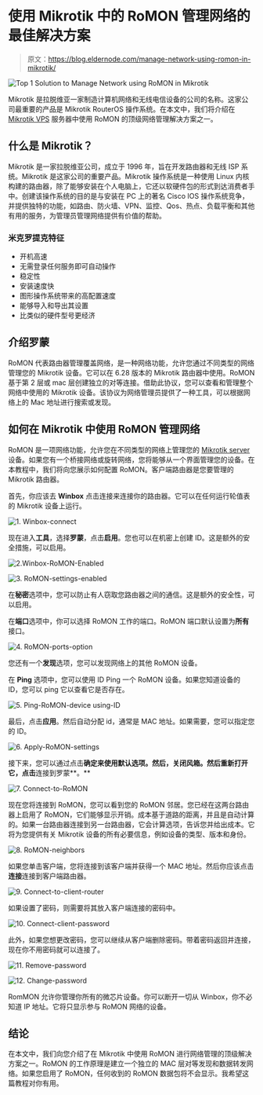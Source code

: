 # 使用 Mikrotik 中的 RoMON 管理网络的最佳解决方案

> 原文：<https://blog.eldernode.com/manage-network-using-romon-in-mikrotik/>

![Top 1 Solution to Manage Network using RoMON in Mikrotik](img/e25163384b37ff7f396b61cb6c54ec32.png)

Mikrotik 是拉脱维亚一家制造计算机网络和无线电信设备的公司的名称。这家公司最重要的产品是 Mikrotik RouterOS 操作系统。在本文中，我们将介绍在 [Mikrotik VPS](https://eldernode.com/mikrotik-vps-server/) 服务器中使用 RoMON 的顶级网络管理解决方案之一。

## **什么是 Mikrotik？**

Mikrotik 是一家拉脱维亚公司，成立于 1996 年，旨在开发路由器和无线 ISP 系统。Mikrotik 是这家公司的重要产品。Mikrotik 操作系统是一种使用 Linux 内核构建的路由器，除了能够安装在个人电脑上，它还以软硬件包的形式到达消费者手中。创建该操作系统的目的是与安装在 PC 上的著名 Cisco IOS 操作系统竞争，并提供独特的功能，如路由、防火墙、VPN、监控、Qos、热点、负载平衡和其他有用的服务，为管理员管理网络提供有价值的帮助。

### **米克罗提克特征**

*   开机高速
*   无需登录任何服务即可自动操作
*   稳定性
*   安装速度快
*   图形操作系统带来的高配置速度
*   能够导入和导出其设置
*   比类似的硬件型号更经济

## 介绍罗蒙

RoMON 代表路由器管理覆盖网络，是一种网络功能，允许您通过不同类型的网络管理您的 Mikrotik 设备。它可以在 6.28 版本的 Mikrotik 路由器中使用。RoMON 基于第 2 层或 mac 层创建独立的对等连接。借助此协议，您可以查看和管理整个网络中使用的 Mikrotik 设备。该协议为网络管理员提供了一种工具，可以根据网络上的 Mac 地址进行搜索或发现。

## **如何在 Mikrotik** 中使用 RoMON 管理网络

RoMON 是一项网络功能，允许您在不同类型的网络上管理您的 [Mikrotik server](https://eldernode.com/mikrotik-vps-server/) 设备。如果您有一个桥接网络或旋转网络，您将能够从一个界面管理您的设备。在本教程中，我们将向您展示如何配置 RoMON。客户端路由器是您要管理的 Mikrotik 路由器。

首先，你应该去 **Winbox** 点击连接来连接你的路由器。它可以在任何运行轮值表的 Mikrotik 设备上运行。

![1\. Winbox-connect](img/d1cf367839819ee41bbcedbeedf36a6f.png)

现在进入**工具**，选择**罗蒙**，点击**启用**。您也可以在机密上创建 ID。这是额外的安全措施，可以启用。

![2.Winbox-RoMON-Enabled](img/4a7931b8e74a508f159571224a343a07.png)

![3\. RoMON-settings-enabled](img/80423f5a17a01ccda1e4fe476e33bd66.png)

在**秘密**选项中，您可以防止有人窃取您路由器之间的通信。这是额外的安全性，可以启用。

在**端口**选项中，你可以选择 RoMON 工作的端口。RoMON 端口默认设置为**所有**接口。

![4\. RoMON-ports-option](img/a952eeb188f7d543e8bebcd760c840da.png)

您还有一个**发现**选项，您可以发现网络上的其他 RoMON 设备。

在 **Ping** 选项中，您可以使用 ID Ping 一个 RoMON 设备。如果您知道设备的 ID，您可以 ping 它以查看它是否存在。

![5\. Ping-RoMON-device using-ID](img/546d3adbc9a8330bbd72db971f38420d.png)

最后，点击**应用**。然后自动分配 id，通常是 MAC 地址。如果需要，您可以指定您的 ID。

![6\. Apply-RoMON-settings](img/8d2a4a97ed894d624805e49accab292c.png)

接下来，您可以通过点击**确定来使用默认选项。然后，关闭风箱。然后重新打开它，点击**连接到罗蒙**。**

![7\. Connect-to-RoMON](img/de6daa80d7c9afdcc48635a316a77fc7.png)

现在您将连接到 RoMON，您可以看到您的 RoMON 邻居。您已经在这两台路由器上启用了 RoMON，它们能够显示开销。成本基于道路的距离，并且是自动计算的。如果一台路由器连接到另一台路由器，它会计算选项，告诉您并给出成本。它将为您提供有关 Mikrotik 设备的所有必要信息，例如设备的类型、版本和身份。

![8\. RoMON-neighbors](img/3fbbadf0edf1b28c88754540a0516412.png)

如果您单击客户端，您将连接到该客户端并获得一个 MAC 地址。然后你应该点击**连接**连接到客户端路由器。

![9\. Connect-to-client-router](img/493a64d3b9484257dc80696b19cebdf3.png)

如果设置了密码，则需要将其放入客户端连接的密码中。

![10\. Connect-client-password](img/15387fc261d3ba1f9609a7e571722ccf.png)

此外，如果您想更改密码，您可以继续从客户端删除密码。带着密码返回并连接，现在你不用密码就可以连接了。

![11\. Remove-password](img/42916ef309b93c2562d7c22308332280.png)

![12\. Change-password](img/f6f0a768b2c10afeb077de25897f8727.png)

RomMON 允许你管理你所有的微芯片设备。你可以断开一切从 Winbox，你不必知道 IP 地址。它将只显示参与 RoMON 网络的设备。

## 结论

在本文中，我们向您介绍了在 Mikrotik 中使用 RoMON 进行网络管理的顶级解决方案之一。RoMON 的工作原理是建立一个独立的 MAC 层对等发现和数据转发网络。如果您启用了 RoMON，任何收到的 RoMON 数据包将不会显示。我希望这篇教程对你有用。